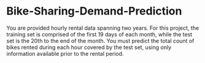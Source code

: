 # Bike-Sharing-Demand-Prediction
You are provided hourly rental data spanning two years. For this project, the training set is comprised of the first 19 days of each month, while the test set is the 20th to the end of the month. You must predict the total count of bikes rented during each hour covered by the test set, using only information available prior to the rental period.
